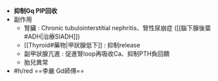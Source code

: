 - **抑制Gq PIP回收**
- 副作用
	- 腎臟 : Chronic tubulointerstitial nephritis、腎性尿崩症 ([[腦下腺後葉#ADH|治療SIADH]])
	- [[Thyroid#藥物|甲狀腺低下]] : 抑制release
	- 副甲狀腺亢進 : 促進腎loop再吸收Ca、抑制PTH負回饋
	- 胎兒異常
- #h/red ==李嚴 Gd師傅==